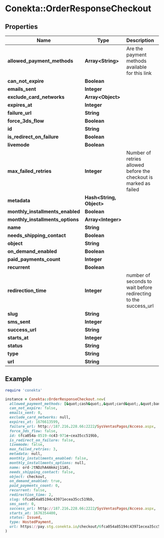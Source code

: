 # Conekta::OrderResponseCheckout

## Properties

| Name | Type | Description | Notes |
| ---- | ---- | ----------- | ----- |
| **allowed_payment_methods** | **Array&lt;String&gt;** | Are the payment methods available for this link | [optional] |
| **can_not_expire** | **Boolean** |  | [optional] |
| **emails_sent** | **Integer** |  | [optional] |
| **exclude_card_networks** | **Array&lt;Object&gt;** |  | [optional] |
| **expires_at** | **Integer** |  | [optional] |
| **failure_url** | **String** |  | [optional] |
| **force_3ds_flow** | **Boolean** |  | [optional] |
| **id** | **String** |  | [optional] |
| **is_redirect_on_failure** | **Boolean** |  | [optional] |
| **livemode** | **Boolean** |  | [optional] |
| **max_failed_retries** | **Integer** | Number of retries allowed before the checkout is marked as failed | [optional] |
| **metadata** | **Hash&lt;String, Object&gt;** |  | [optional] |
| **monthly_installments_enabled** | **Boolean** |  | [optional] |
| **monthly_installments_options** | **Array&lt;Integer&gt;** |  | [optional] |
| **name** | **String** |  | [optional] |
| **needs_shipping_contact** | **Boolean** |  | [optional] |
| **object** | **String** |  | [optional] |
| **on_demand_enabled** | **Boolean** |  | [optional] |
| **paid_payments_count** | **Integer** |  | [optional] |
| **recurrent** | **Boolean** |  | [optional] |
| **redirection_time** | **Integer** | number of seconds to wait before redirecting to the success_url | [optional] |
| **slug** | **String** |  | [optional] |
| **sms_sent** | **Integer** |  | [optional] |
| **success_url** | **String** |  | [optional] |
| **starts_at** | **Integer** |  | [optional] |
| **status** | **String** |  | [optional] |
| **type** | **String** |  | [optional] |
| **url** | **String** |  | [optional] |

## Example

```ruby
require 'conekta'

instance = Conekta::OrderResponseCheckout.new(
  allowed_payment_methods: [&quot;cash&quot;,&quot;card&quot;,&quot;bank_transfer&quot;,&quot;bnpl&quot;],
  can_not_expire: false,
  emails_sent: 0,
  exclude_card_networks: null,
  expires_at: 1676613599,
  failure_url: http://187.216.228.66:2222/SysVentasPagos/Acceso.aspx,
  force_3ds_flow: false,
  id: 6fca054a-8519-4c43-971e-cea35cc519bb,
  is_redirect_on_failure: false,
  livemode: false,
  max_failed_retries: 3,
  metadata: null,
  monthly_installments_enabled: false,
  monthly_installments_options: null,
  name: ord-2tNDzhA4Akmzj11AS,
  needs_shipping_contact: false,
  object: checkout,
  on_demand_enabled: true,
  paid_payments_count: 0,
  recurrent: false,
  redirection_time: 2,
  slug: 6fca054a85194c43971ecea35cc519bb,
  sms_sent: 0,
  success_url: http://187.216.228.66:2222/SysVentasPagos/Acceso.aspx,
  starts_at: 1676354400,
  status: Issued,
  type: HostedPayment,
  url: https://pay.stg.conekta.io/checkout/6fca054a85194c43971ecea35cc519bb
)
```

